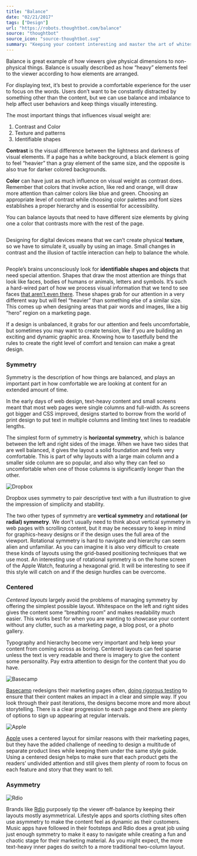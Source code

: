 ```yaml
---
title: "Balance"
date: "02/21/2017"
tags: ["Design"]
url: "https://robots.thoughtbot.com/balance"
source: "thoughtbot"
source_icon: "source-thoughtbot.svg"
summary: "Keeping your content interesting and master the art of whitespace."
---
```


Balance is great example
of how viewers give physical dimensions
to non-physical things.
Balance is usually described
as how “heavy” elements feel to the viewer
according to how elements are arranged.

For displaying text,
it’s best to provide a comfortable experience
for the user to focus on the words.
Users don’t want to be constantly distracted
by something other than the content,
but we can use balance and imbalance
to help affect user behaviors
and keep things visually interesting.

The most important things
that influences visual weight are:

1. Contrast and Color
2. Texture and patterns
3. Identifiable shapes

<strong>Contrast</strong> is the visual difference
between the lightness and darkness
of visual elements.
If a page has a white background,
a black element
is going to feel “heavier”
than a gray element of the same size,
and the opposite is also true
for darker colored backgrounds.

<strong>Color</strong> can have just as much influence
on visual weight as contrast does.
Remember that colors
that invoke action,
like red and orange,
will draw more attention
than calmer colors
like blue and green.
Choosing an appropriate level of contrast
while choosing color palettes and font sizes
establishes a proper hierarchy
and is essential for accessibility.

You can balance layouts
that need to have different size elements
by giving one a color
that contrasts more
with the rest of the page.

<img src="https://images.thoughtbot.com/cp-design-for-the-web/x846AE53QsyOQlT4Sj6V_elements-balance-contrast.png" alt="">

Designing for digital devices
means that we can’t create physical <strong>texture</strong>,
so we have to simulate it,
usually by using an image.
Small changes in contrast
and the illusion of tactile interaction
can help to balance the whole.

<img src="https://images.thoughtbot.com/cp-design-for-the-web/cVVAh3CdQqqBRE08qLYm_elements-balance-texture.png" alt="">

People’s brains unconsciously look
for <strong>identifiable shapes and objects</strong>
that need special attention.
Shapes that draw the most attention
are things that look like faces,
bodies of humans or animals,
letters and symbols.
It’s such a hard-wired part
of how we process visual information
that we tend to see faces
<a href="https://en.wikipedia.org/wiki/Pareidolia">that aren’t even there</a>.
These shapes grab for our attention
in a very different way
but will feel “heavier”
than something else
of a similar size.
This comes up when designing
areas that pair words and images,
like a big “hero” region
on a marketing page.

If a design is unbalanced,
it grabs for our attention
and feels uncomfortable,
but sometimes you may want to create tension,
like if you are building
an exciting and dynamic graphic area.
Knowing how to tasetfully bend the rules
to create the right level of comfort
and tension can make a great design.

### Symmetry

Symmetry is the description
of how things are balanced,
and plays an important part
in how comfortable we are
looking at content
for an extended amount of time.

In the early days of web design,
text-heavy content and small screens
meant that most web pages
were single columns and full-width.
As screens got bigger
and CSS improved,
designs started to borrow
from the world of print design
to put text in multiple columns
and limiting text lines
to readable lengths.

The simplest form of symmetry
is <strong>horizontal symmetry</strong>,
which is balance between
the left and right sides
of the image.
When we have two sides
that are well balanced,
it gives the layout
a solid foundation
and feels very comfortable.
This is part of why
layouts with a large main column
and a smaller side column
are so popular,
and also why they can feel so uncomfortable
when one of those columns
is significantly longer
than the other.

<img src="https://images.thoughtbot.com/cp-design-for-the-web/TuaH387QKe1zxhvexzoc_elements-balance-dropbox.png" alt="Dropbox">

Dropbox uses symmetry
to pair descriptive text
with a fun illustration
to give the impression of simplicity
and stability.

The two other types of symmetry
are <strong>vertical symmetry</strong>
and <strong>rotational (or radial) symmetry</strong>.
We don’t usually need to think
about vertical symmetry
in web pages with scrolling content,
but it may be necessary to keep in mind
for graphics-heavy designs
or if the design uses the full area
of the viewport.
Rotational symmetry is hard to navigate
and hierarchy can seem alien
and unfamiliar.
As you can imagine it is also very difficult
to create these kinds of layouts
using the grid-based positioning techniques
that we use most.
An interesting use of rotational symmetry
is on the home screen
of the Apple Watch,
featuring a hexagonal grid.
It will be interesting to see
if this style will catch on
and if the design hurdles can be overcome.

### Centered

<em>Centered layouts</em> largely avoid the problems
of managing symmetry by offering
the simplest possible layout.
Whitespace on the left and right sides
gives the content some “breathing room”
and makes readability much easier.
This works best
for when you are wanting
to showcase your content
without any clutter,
such as a marketing page,
a blog post,
or a photo gallery.

Typography and hierarchy
become very important
and help keep your content
from coming across as boring.
Centered layouts can feel sparse
unless the text is very readable
and there is imagery
to give the content some personality.
Pay extra attention
to design for the content
that you do have.

<img src="https://images.thoughtbot.com/cp-design-for-the-web/hJIZfpQfi0IlLUD73tSQ_elements-balance-basecamp.png" alt="Basecamp">

<a href="http://basecamp.com">Basecamp</a> redesigns their marketing pages often,
<a href="https://signalvnoise.com/posts/2977">doing rigorous testing</a>
to ensure that their content
makes an impact
in a clear and simple way.
If you look through their past iterations,
the designs become
more and more about storytelling.
There is a clear progression
to each page
and there are plenty
of options to sign up
appearing at regular intervals.

<img src="https://images.thoughtbot.com/cp-design-for-the-web/pkKNr38xSVurvkSNIagS_elements-balance-apple.png" alt="Apple">

<a href="http://apple.com">Apple</a> uses a centered layout
for similar reasons
with their marketing pages,
but they have the added challenge
of needing to design a multitude
of separate product lines
while keeping them under the same style guide.
Using a centered design
helps to make sure that each product
gets the readers’ undivided attention
and still gives them plenty of room
to focus on each feature
and story that they want to tell.

### Asymmetry

<img src="https://images.thoughtbot.com/cp-design-for-the-web/GuT8M6JBS6OiUwXsGCzZ_elements-balance-rdio.png" alt="Rdio">

Brands like <a href="http://rdio.com">Rdio</a> purposely tip the viewer off-balance
by keeping their layouts mostly asymmetrical.
Lifestyle apps and sports clothing sites
often use asymmetry
to make the content feel as dynamic
as their customers.
Music apps have followed in their footsteps
and Rdio does a great job
using just enough symmetry
to make it easy to navigate
while creating a fun and chaotic stage
for their marketing material.
As you might expect,
the more text-heavy inner pages
do switch to a more traditional two-column layout.

